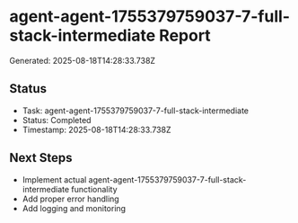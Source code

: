 # agent-agent-1755379759037-7-full-stack-intermediate Report

Generated: 2025-08-18T14:28:33.738Z

## Status
- Task: agent-agent-1755379759037-7-full-stack-intermediate
- Status: Completed
- Timestamp: 2025-08-18T14:28:33.738Z

## Next Steps
- Implement actual agent-agent-1755379759037-7-full-stack-intermediate functionality
- Add proper error handling
- Add logging and monitoring
